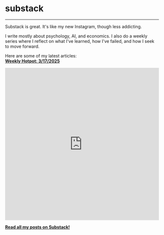 # substack
---
Substack is great. It's like my new Instagram, though less addicting.  

I write mostly about psychology, AI, and economics. I also do a weekly series where I reflect on what I've learned, how I've failed, and how I seek to move forward.

Here are some of my latest articles:  
**[Weekly Hotpot: 3/17/2025](https://haleylam.substack.com/p/weekly-hotpot-31725?r=3cflnb)**


<iframe src="https://haleylam.substack.com/embed" width="100%" height="500" frameborder="0" scrolling="no"></iframe>

**[Read all my posts on Substack!](https://haleylam.substack.com/archive)**
